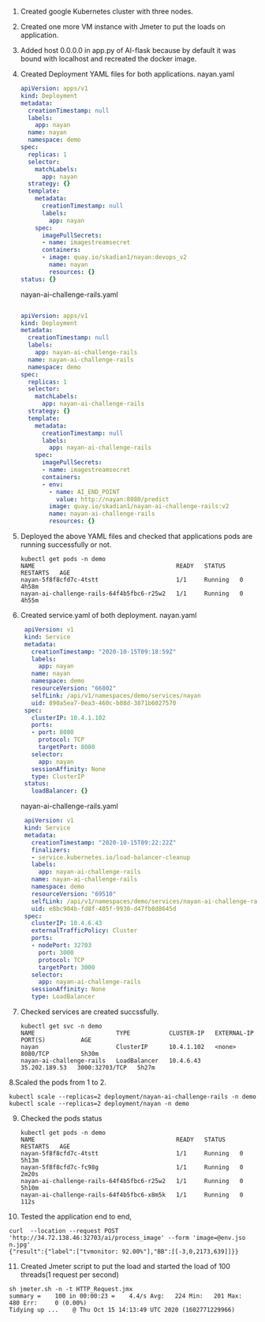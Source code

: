 1. Created google Kubernetes cluster with three nodes.
2. Created one more VM instance with Jmeter to put the loads on application.
3. Added host 0.0.0.0 in app.py of AI-flask because by default it was bound with localhost and recreated the docker image.
4. Created Deployment YAML files for both applications.
  nayan.yaml
   ```yaml
   apiVersion: apps/v1
   kind: Deployment
   metadata:
     creationTimestamp: null
     labels:
       app: nayan
     name: nayan
     namespace: demo
   spec:
     replicas: 1
     selector:
       matchLabels:
         app: nayan
     strategy: {}
     template:
       metadata:
         creationTimestamp: null
         labels:
           app: nayan
       spec:
         imagePullSecrets:
         - name: imagestreamsecret
         containers:
         - image: quay.io/skadian1/nayan:devops_v2
           name: nayan
           resources: {}
   status: {}
   ```
   nayan-ai-challenge-rails.yaml
   ```yaml
   
   apiVersion: apps/v1
   kind: Deployment
   metadata:
     creationTimestamp: null
     labels:
       app: nayan-ai-challenge-rails
     name: nayan-ai-challenge-rails
     namespace: demo
   spec:
     replicas: 1
     selector:
       matchLabels:
         app: nayan-ai-challenge-rails
     strategy: {}
     template:
       metadata:
         creationTimestamp: null
         labels:
           app: nayan-ai-challenge-rails
       spec:
         imagePullSecrets:
         - name: imagestreamsecret
         containers:
         - env:
           - name: AI_END_POINT
             value: http://nayan:8080/predict
           image: quay.io/skadian1/nayan-ai-challenge-rails:v2
           name: nayan-ai-challenge-rails
           resources: {}
   ```
   
   
5. Deployed the above YAML files and checked that applications pods are running successfully or not.
   ```
   kubectl get pods -n demo
   NAME                                        READY   STATUS    RESTARTS   AGE
   nayan-5f8f8cfd7c-4tstt                      1/1     Running   0          4h58m
   nayan-ai-challenge-rails-64f4b5fbc6-r25w2   1/1     Running   0          4h55m
   ```   
6. Created service.yaml of both deployment.
   nayan.yaml
   ```yaml
    apiVersion: v1
    kind: Service
    metadata:
      creationTimestamp: "2020-10-15T09:18:59Z"
      labels:
        app: nayan
      name: nayan
      namespace: demo
      resourceVersion: "66802"
      selfLink: /api/v1/namespaces/demo/services/nayan
      uid: 890a5ea7-0ea3-460c-b08d-3871b6027570
    spec:
      clusterIP: 10.4.1.102
      ports:
      - port: 8080
        protocol: TCP
        targetPort: 8080
      selector:
        app: nayan
      sessionAffinity: None
      type: ClusterIP
    status:
      loadBalancer: {}
   ```    
   nayan-ai-challenge-rails.yaml
   ```yaml
    apiVersion: v1
    kind: Service
    metadata:
      creationTimestamp: "2020-10-15T09:22:22Z"
      finalizers:
      - service.kubernetes.io/load-balancer-cleanup
      labels:
        app: nayan-ai-challenge-rails
      name: nayan-ai-challenge-rails
      namespace: demo
      resourceVersion: "69510"
      selfLink: /api/v1/namespaces/demo/services/nayan-ai-challenge-rails
      uid: e8bc904b-fd8f-405f-9930-d47fb8d8645d
    spec:
      clusterIP: 10.4.6.43
      externalTrafficPolicy: Cluster
      ports:
      - nodePort: 32703
        port: 3000
        protocol: TCP
        targetPort: 3000
      selector:
        app: nayan-ai-challenge-rails
      sessionAffinity: None
      type: LoadBalancer	
   ```
8. Checked services are created succssfully.
   ```
   kubectl get svc -n demo
   NAME                       TYPE           CLUSTER-IP   EXTERNAL-IP     PORT(S)          AGE
   nayan                      ClusterIP      10.4.1.102   <none>          8080/TCP         5h30m
   nayan-ai-challenge-rails   LoadBalancer   10.4.6.43    35.202.189.53   3000:32703/TCP   5h27m
   ```	  
8.Scaled the pods from 1 to 2.
   ```
   kubectl scale --replicas=2 deployment/nayan-ai-challenge-rails -n demo
   kubectl scale --replicas=2 deployment/nayan -n demo
   ```     
9. Checked the pods status
   ```
   kubectl get pods -n demo 
   NAME                                        READY   STATUS    RESTARTS   AGE
   nayan-5f8f8cfd7c-4tstt                      1/1     Running   0          5h13m
   nayan-5f8f8cfd7c-fc98g                      1/1     Running   0          2m20s
   nayan-ai-challenge-rails-64f4b5fbc6-r25w2   1/1     Running   0          5h10m
   nayan-ai-challenge-rails-64f4b5fbc6-x8m5k   1/1     Running   0          112s
   ```   

10. Tested the application end to end,
   ```
   curl  --location --request POST 'http://34.72.138.46:32703/ai/process_image' --form 'image=@env.jso
   n.jpg'
   {"result":{"label":["tvmonitor: 92.00%"],"BB":[[-3,0,2173,639]]}}
   ```   
11. Created Jmeter script to put the load and started the  load of 100 threads(1 request per second) 
   ```
   sh jmeter.sh -n -t HTTP_Request.jmx
   summary =    100 in 00:00:23 =    4.4/s Avg:   224 Min:   201 Max:   480 Err:     0 (0.00%)
   Tidying up ...    @ Thu Oct 15 14:13:49 UTC 2020 (1602771229966)
   ```      
